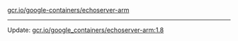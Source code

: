 [gcr.io/google-containers/echoserver-arm](https://hub.docker.com/r/cruse/echoserver-arm/tags/) 

----
Update: [gcr.io/google_containers/echoserver-arm:1.8](https://hub.docker.com/r/cruse/echoserver-arm/tags/)

